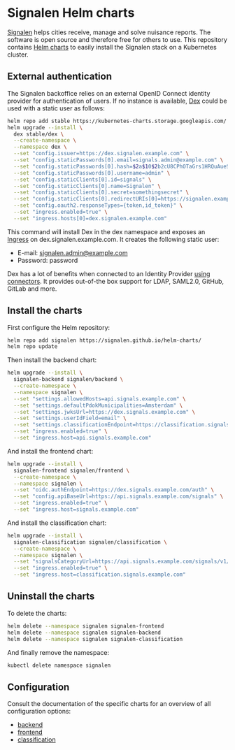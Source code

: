 # Signalen Helm charts

[Signalen](https://signalen.org/) helps cities receive, manage and solve nuisance reports. The software is open source and therefore free for others to use. This repository contains [Helm charts](https://helm.sh/) to easily install the Signalen stack on a Kubernetes cluster.

## External authentication

The Signalen backoffice relies on an external OpenID Connect identity provider for authentication of users. If no instance is available, [Dex](https://github.com/dexidp/dex) could be used with a static user as follows:

```bash
helm repo add stable https://kubernetes-charts.storage.googleapis.com/
helm upgrade --install \
  dex stable/dex \
  --create-namespace \
  --namespace dex \
  --set "config.issuer=https://dex.signalen.example.com" \
  --set "config.staticPasswords[0].email=signals.admin@example.com" \
  --set "config.staticPasswords[0].hash=$2a$10$2b2cU8CPhOTaGrs1HRQuAueS7JTT5ZHsHSzYiFPm1leZck7Mc8T4W" \
  --set "config.staticPasswords[0].username=admin" \
  --set "config.staticClients[0].id=signals" \
  --set "config.staticClients[0].name=Signalen" \
  --set "config.staticClients[0].secret=somethingsecret" \
  --set "config.staticClients[0].redirectURIs[0]=https://signalen.example.com/manage/incidents" \
  --set "config.oauth2.responseTypes={token,id_token}" \
  --set "ingress.enabled=true" \
  --set "ingress.hosts[0]=dex.signalen.example.com"
```

This command will install Dex in the dex namespace and exposes an [Ingress](https://kubernetes.io/docs/concepts/services-networking/ingress/) on dex.signalen.example.com. It creates the following static user:

- E-mail: signalen.admin@example.com
- Password: password

Dex has a lot of benefits when connected to an Identity Provider [using connectors](https://github.com/dexidp/dex#connectors). It provides out-of-the box support for LDAP, SAML2.0, GitHub, GitLab and more.

## Install the charts

First configure the Helm repository:

```bash
helm repo add signalen https://signalen.github.io/helm-charts/
helm repo update
```

Then install the backend chart:

```bash
helm upgrade --install \
  signalen-backend signalen/backend \
  --create-namespace \
  --namespace signalen \
  --set "settings.allowedHosts=api.signals.example.com" \
  --set "settings.defaultPdokMunicipalities=Amsterdam" \
  --set "settings.jwksUrl=https://dex.signals.example.com" \
  --set "settings.userIdField=email" \
  --set "settings.classificationEndpoint=https://classification.signals.example.com/signals_mltool" \
  --set "ingress.enabled=true" \
  --set "ingress.host=api.signals.example.com"
```

And install the frontend chart:

```bash
helm upgrade --install \
  signalen-frontend signalen/frontend \
  --create-namespace \
  --namespace signalen \
  --set "oidc.authEndpoint=https://dex.signals.example.com/auth" \
  --set "config.apiBaseUrl=https://api.signals.example.com/signals" \
  --set "ingress.enabled=true" \
  --set "ingress.host=signals.example.com"
```

And install the classification chart:

```bash
helm upgrade --install \
  signalen-classification signalen/classification \
  --create-namespace \
  --namespace signalen \
  --set "signalsCategoryUrl=https://api.signals.example.com/signals/v1/public/terms" \
  --set "ingress.enabled=true" \
  --set "ingress.host=classification.signals.example.com"
```

## Uninstall the charts

To delete the charts:

```bash
helm delete --namespace signalen signalen-frontend
helm delete --namespace signalen signalen-backend
helm delete --namespace signalen signalen-classification
```

And finally remove the namespace:

```bash
kubectl delete namespace signalen
```

## Configuration

Consult the documentation of the specific charts for an overview of all configuration options:

- [backend](./charts/backend)
- [frontend](./charts/frontend)
- [classification](./charts/classification)
